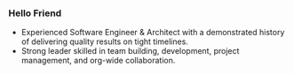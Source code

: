 ### Hello Friend

- Experienced Software Engineer & Architect with a demonstrated history of delivering quality results on tight timelines. 
- Strong leader skilled in team building, development, project management, and org-wide collaboration.

